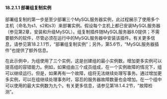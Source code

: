 #### 18.2.1.1 部署组复制实例

部署组复制的第一步是至少部署三个MySQL服务器实例，此过程展示了使用多个主机（命名为s1、s2和s3）来部署实例。假设每个主机上都已安装MySQL服务器（参见第2章，安装和升级MySQL）。组复制插件随MySQL服务器8.0提供；不需要额外的软件，尽管必须在运行中的MySQL服务器中安装该插件。有关更多信息，请参见第18.2.1.1节，“部署组复制实例”；另外，第5.6节，“MySQL服务器插件”也提供了额外信息。

在此示例中，为组使用了三个实例，这是创建组的最小实例数。增加更多实例可以提高组的容错能力。例如，如果组由三个成员组成，在一个实例故障的情况下，组可以继续运行。但是，如果再有一个故障，组将无法继续处理写事务。通过增加更多实例，可以在组继续处理事务时，容忍的服务器故障数量也会增加。在一个组中可以使用的最大实例数为九个。有关更多信息，请参见第18.1.4.2节，“故障检测”。